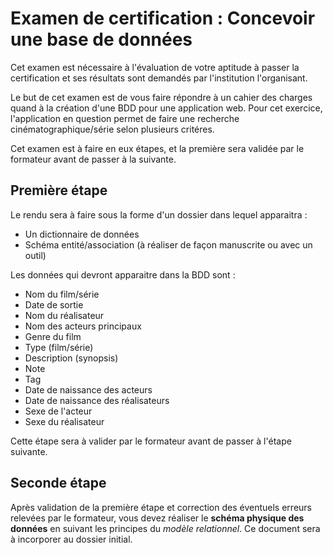 # Examen de certification : Concevoir une base de données

Cet examen est  nécessaire à l'évaluation de votre aptitude à passer la certification et ses résultats sont demandés par l'institution l'organisant.

Le but de cet examen est de vous faire répondre à un cahier des charges quand à la création d'une BDD pour une application web. Pour cet exercice, l'application en question permet de faire une recherche cinématographique/série selon plusieurs critéres.

Cet examen est à faire en eux étapes, et la première sera validée par le formateur avant de passer à la suivante. 

## Première étape

Le rendu sera à faire sous la forme d'un dossier dans lequel apparaitra :

- Un dictionnaire de données
- Schéma entité/association (à réaliser de façon manuscrite ou avec un outil)

Les données qui devront apparaitre dans la BDD sont : 

- Nom du film/série
- Date de sortie
- Nom du réalisateur
- Nom des acteurs principaux
- Genre du film
- Type (film/série)
- Description (synopsis)
- Note
- Tag 
- Date de naissance des acteurs
- Date de naissance des réalisateurs
- Sexe de l'acteur
- Sexe du réalisateur

Cette étape sera à valider par le formateur avant de passer à l'étape suivante.

## Seconde étape

Après validation de la première étape et correction des éventuels erreurs relevées par le formateur, vous devez réaliser le **schéma physique des données** en suivant les principes du _modèle relationnel_. Ce document sera à incorporer au dossier initial.


